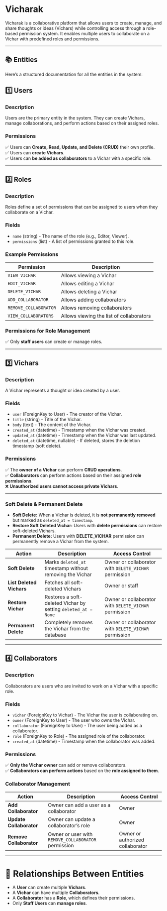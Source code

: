 # **Vicharak**  

Vicharak is a collaborative platform that allows users to create, manage, and share thoughts or ideas (Vichars) while controlling access through a role-based permission system. It enables multiple users to collaborate on a Vichar with predefined roles and permissions.  

---

## **📚 Entities**  

Here’s a structured documentation for all the entities in the system:  

## **1️⃣ Users**  

### **Description**

Users are the primary entity in the system. They can create Vichars, manage collaborations, and perform actions based on their assigned roles.  

### **Permissions**  

✅ Users can **Create, Read, Update, and Delete (CRUD)** their own profile.  
✅ Users can **create Vichars**.  
✅ Users can **be added as collaborators** to a Vichar with a specific role.  

---

## **2️⃣ Roles**  

### **Description**

Roles define a set of permissions that can be assigned to users when they collaborate on a Vichar.  

### **Fields**  

- `name` (string) - The name of the role (e.g., Editor, Viewer).  
- `permissions` (list) - A list of permissions granted to this role.  

### **Example Permissions**  

| Permission            | Description                              |
| --------------------- | ---------------------------------------- |
| `VIEW_VICHAR`         | Allows viewing a Vichar                  |
| `EDIT_VICHAR`         | Allows editing a Vichar                  |
| `DELETE_VICHAR`       | Allows deleting a Vichar                 |
| `ADD_COLLABORATOR`    | Allows adding collaborators              |
| `REMOVE_COLLABORATOR` | Allows removing collaborators            |
| `VIEW_COLLABORATORS`  | Allows viewing the list of collaborators |

### **Permissions for Role Management**  

✅ Only **staff users** can create or manage roles.  

---

## **3️⃣ Vichars**  

### **Description**

A Vichar represents a thought or idea created by a user.  

### **Fields**  

- `user` (ForeignKey to User) - The creator of the Vichar.  
- `title` (string) - Title of the Vichar.  
- `body` (text) - The content of the Vichar.  
- `created_at` (datetime) - Timestamp when the Vichar was created.  
- `updated_at` (datetime) - Timestamp when the Vichar was last updated.  
- `deleted_at` (datetime, nullable) - If deleted, stores the deletion timestamp (soft delete).  

### **Permissions**  

✅ The **owner of a Vichar** can perform **CRUD operations**.  
✅ **Collaborators** can perform actions based on their assigned **role permissions**.  
❌ **Unauthorized users cannot access private Vichars**.  

---

### **Soft Delete & Permanent Delete**  

- **Soft Delete:** When a Vichar is deleted, it is **not permanently removed** but marked as `deleted_at = timestamp`.  
- **Restore Soft Deleted Vichar:** Users with **delete permissions** can restore soft-deleted Vichars.  
- **Permanent Delete:** Users with **DELETE_VICHAR** permission can permanently remove a Vichar from the system.  

| Action                   | Description                                                   | Access Control                                        |
| ------------------------ | ------------------------------------------------------------- | ----------------------------------------------------- |
| **Soft Delete**          | Marks `deleted_at` timestamp without removing the Vichar      | Owner or collaborator with `DELETE_VICHAR` permission |
| **List Deleted Vichars** | Fetches all soft-deleted Vichars                              | Owner or staff                                        |
| **Restore Vichar**       | Restores a soft-deleted Vichar by setting `deleted_at = None` | Owner or collaborator with `DELETE_VICHAR` permission |
| **Permanent Delete**     | Completely removes the Vichar from the database               | Owner or collaborator with `DELETE_VICHAR` permission |

---

## **4️⃣ Collaborators**  

### **Description**

Collaborators are users who are invited to work on a Vichar with a specific role.  

### **Fields**  

- `vichar` (ForeignKey to Vichar) - The Vichar the user is collaborating on.  
- `owner` (ForeignKey to User) - The user who owns the Vichar.  
- `collaborator` (ForeignKey to User) - The user being added as a collaborator.  
- `role` (ForeignKey to Role) - The assigned role of the collaborator.  
- `created_at` (datetime) - Timestamp when the collaborator was added.  

### **Permissions**  

✅ **Only the Vichar owner** can add or remove collaborators.  
✅ **Collaborators can perform actions** based on the **role assigned to them**.  

### **Collaborator Management**  

| Action                  | Description                                         | Access Control                   |
| ----------------------- | --------------------------------------------------- | -------------------------------- |
| **Add Collaborator**    | Owner can add a user as a collaborator              | Owner                            |
| **Update Collaborator** | Owner can update a collaborator’s role              | Owner                            |
| **Remove Collaborator** | Owner or user with `REMOVE_COLLABORATOR` permission | Owner or authorized collaborator |

---

# **🔗 Relationships Between Entities**  

- A **User** can create multiple **Vichars**.  
- A **Vichar** can have multiple **Collaborators**.  
- A **Collaborator** has a **Role**, which defines their permissions.  
- Only **Staff Users** can **manage roles**.  
